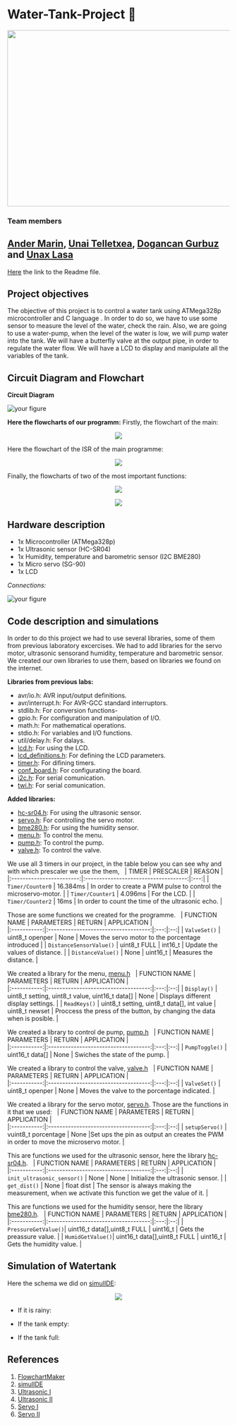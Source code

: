 # Water-Tank-Project 🚰

<p align="center">
  <img width="600" height="400" src="https://github.com/unaxlasa/Water-Tank-Project/blob/main/img/water-tank.jpg">
</p>

### Team members
[Ander Marin](https://github.com/andermarin), [Unai Telletxea](https://github.com/UTAN25), [Dogancan Gurbuz](https://github.com/DogancanG) and [Unax Lasa](https://github.com/unaxlasa)
--------------------------------------------------------------------------------------------------------------------------------------------------------------------------------
[Here](https://github.com/unaxlasa/Water-Tank-Project/blob/main/README.md) the link to the Readme file.

## Project objectives
The objective of this project is to control a water tank using ATMega328p microcontroller and C language . In order to do so, we have to use some sensor to measure the level of the water, check the rain. Also, we are going to use a water-pump, when the level of the water is low, we will pump water into the tank. We will have a butterfly valve at the output pipe, in order to regulate the water flow. We will have a LCD to display and manipulate all the variables of the tank.
## Circuit Diagram and Flowchart
**Circuit Diagram**

![your figure](https://github.com/unaxlasa/Water-Tank-Project/blob/main/img/Schema.png)

**Here the flowcharts of our programm:**
Firstly, the flowchart of the main:

<p align="center">
  <img src="https://github.com/unaxlasa/Water-Tank-Project/blob/main/img/FlowChartMain.drawio.png">
</p>

Here the flowchart of the ISR of the main programme:

<p align="center">
  <img src="https://github.com/unaxlasa/Water-Tank-Project/blob/main/img/ISR.drawio.png">
</p>

Finally, the flowcharts of two of the most important functions:

<p align="center">
  <img src="https://github.com/unaxlasa/Water-Tank-Project/blob/main/img/Menu.drawio.png">
</p>

<p align="center">
  <img src="https://github.com/unaxlasa/Water-Tank-Project/blob/main/img/Buttons.drawio.png">
</p>

## Hardware description
- 1x Microcontroller (ATMega328p)
- 1x Ultrasonic sensor (HC-SR04)
- 1x Humidity, temperature and barometric sensor (I2C BME280)
- 1x Micro servo (SG-90)
- 1x LCD

*Connections:*

![your figure](https://github.com/unaxlasa/Water-Tank-Project/blob/main/img/Connections.jpeg)

## Code description and simulations
In order to do this project we had to use several libraries, some of them from previous laboratory excercises. We had to add libraries for the servo motor, ultrasonic sensorand humidity, temperature and barometric sensor. We created our own libraries to use them, based on libraries we found on the internet.

**Libraries from previous labs:**
* avr/io.h: AVR input/output definitions.
* avr/interrupt.h: For AVR-GCC standard interruptors.
* stdlib.h: For conversion functions-
* gpio.h: For configuration and manipulation of I/O.
* math.h: For mathematical operations. 
* stdio.h: For variables and I/O functions.
* util/delay.h: For dalays.
* [lcd.h](https://github.com/unaxlasa/Water-Tank-Project/blob/main/Program/WATERTANKPROJECT_TEAM3/lcd.h): For using the LCD.
* [lcd_definitions.h](https://github.com/unaxlasa/Water-Tank-Project/blob/main/Program/WATERTANKPROJECT_TEAM3/lcd_definitions.h): For defining the LCD parameters.
* [timer.h](https://github.com/unaxlasa/Water-Tank-Project/blob/main/Program/WATERTANKPROJECT_TEAM3/timer.h): For difining timers.
* [conf_board.h](https://github.com/unaxlasa/Water-Tank-Project/blob/main/Program/WATERTANKPROJECT_TEAM3/conf_board.h): For configurating the board.
* [i2c.h](https://github.com/unaxlasa/Water-Tank-Project/blob/main/Program/WATERTANKPROJECT_TEAM3/i2c.h): For serial comunication.
* [twi.h](https://github.com/unaxlasa/Water-Tank-Project/blob/main/Program/WATERTANKPROJECT_TEAM3/twi.h): For serial comunication.


**Added libraries:**
* [hc-sr04.h](https://github.com/unaxlasa/Water-Tank-Project/tree/main/WaterTank-2/WaterTankTrial/hc-sr04.h): For using the ultrasonic sensor.
* [servo.h](https://github.com/unaxlasa/Water-Tank-Project/tree/main/WaterTank-2/WaterTankTrial/servo.h): For controlling the servo motor.
* [bme280.h](https://github.com/unaxlasa/Water-Tank-Project/tree/main/WaterTank-2/WaterTankTrial/bme280.h): For using the humidity sensor.
* [menu.h](https://github.com/unaxlasa/Water-Tank-Project/blob/main/Program/WATERTANKPROJECT_TEAM3/menu.h): To control the menu.
* [pump.h](https://github.com/unaxlasa/Water-Tank-Project/blob/main/Program/WATERTANKPROJECT_TEAM3/pump.h): To control the pump.
* [valve.h](https://github.com/unaxlasa/Water-Tank-Project/tree/main/WaterTank-2/WaterTankTrial/valve.h): To control the valve.


We use all 3 timers in our project, in the table below you can see why and with which prescaler we use the them,
&nbsp;
|           TIMER          | PRESCALER | REASON |        
|:------------------------:|:------------------------------------:|:---:|
|      `Timer/Counter0`      |   16.384ms  |  In order to create a PWM pulse to control the microservo-motor. |
|      `Timer/Counter1`      |   4.096ms   |  For the LCD. |
|      `Timer/Counter2`      |   16ms  |  In order to count the time of the ultrasonic echo. |



Those are some functions we created for the programme.
&nbsp;
| FUNCTION NAME | PARAMETERS | RETURN | APPLICATION |         
|:-----------:|:------------------------------------:|:---:|:--:|
| `ValveSet()` | uint8_t openper | None | Moves the servo motor to the porcentage introduced  |
| `DistanceSensorValue()` | uint8_t FULL | int16_t | Update the values of distance. |
| `DistanceValue()` | None | uint16_t | Measures the distance. | 

We created a library for the menu, [menu.h](https://github.com/unaxlasa/Water-Tank-Project/blob/main/Program/WATERTANKPROJECT_TEAM3/menu.h)
&nbsp;
| FUNCTION NAME | PARAMETERS | RETURN | APPLICATION |         
|:-----------:|:------------------------------------:|:---:|:--:|
| `Display()` |   uint8_t setting, uint8_t value, uint16_t data[]   | None | Displays different display settings. |
| `ReadKeys()` | uint8_t setting, uint8_t data[], int value | uint8_t newset | Proccess the press of the button, by changing the data when is posible. |

We created a library to control de pump, [pump.h](https://github.com/unaxlasa/Water-Tank-Project/blob/main/Program/WATERTANKPROJECT_TEAM3/pump.h)
&nbsp;
| FUNCTION NAME | PARAMETERS | RETURN | APPLICATION |         
|:-----------:|:------------------------------------:|:---:|:--:|
| `PumpToggle()` | uint16_t data[] | None | Swiches the state of the pump. |

We created a library to control the valve, [valve.h](https://github.com/unaxlasa/Water-Tank-Project/tree/main/WaterTank-2/WaterTankTrial/valve.h)
&nbsp;
| FUNCTION NAME | PARAMETERS | RETURN | APPLICATION |         
|:-----------:|:------------------------------------:|:---:|:--:|
| `ValveSet()` | uint8_t openper | None | Moves the valve to the porcentage indicated. |


We created a library for the servo motor, [servo.h](https://github.com/unaxlasa/Water-Tank-Project/blob/main/Program/WATERTANKPROJECT_TEAM3/servo.h). 
Those are the functions in it that we used:
&nbsp;
| FUNCTION NAME | PARAMETERS | RETURN | APPLICATION |         
|:-----------:|:------------------------------------:|:---:|:--:|
| `setupServo()` | vuint8_t porcentage | None |Set ups the pin as output an creates the PWM in order to move the microservo motor. |

This are functions we used for the ultrasonic sensor, here the library [hc-sr04.h](https://github.com/unaxlasa/Water-Tank-Project/blob/main/Program/WATERTANKPROJECT_TEAM3/hc-sr04.h).
&nbsp;
| FUNCTION NAME | PARAMETERS | RETURN | APPLICATION |         
|:-----------:|:------------------------------------:|:---:|:--:|
| `init_ultrasonic_sensor()` | None | None | Initialize the ultrasonic sensor. |
| `get_dist()` | None | float dist | The sensor is always making the measurement, when we activate this function we get the value of it. | 

This are functions we used for the humidity sensor, here the library [bme280.h](https://github.com/unaxlasa/Water-Tank-Project/blob/main/Program/WATERTANKPROJECT_TEAM3/bme280.h).
&nbsp;
| FUNCTION NAME | PARAMETERS | RETURN | APPLICATION |         
|:-----------:|:------------------------------------:|:---:|:--:|
| `PressureGetValue()`| uint16_t data[],uint8_t FULL | uint16_t | Gets the preassure value. |
| `HumidGetValue()`| uint16_t data[],uint8_t FULL | uint16_t | Gets the humidity value. |

## Simulation of Watertank
Here the schema we did on [simulIDE](https://www.simulide.com/p/home.html):

<p align="center">
  <img src="https://github.com/unaxlasa/Water-Tank-Project/blob/main/img/Eskema.PNG">
</p>

* If it is rainy:


* If the tank empty:


* If the tank full:


## References
1) [FlowchartMaker](https://app.diagrams.net/)
2) [simulIDE](https://www.simulide.com/p/home.html)
3) [Ultrasonic I](https://www.arxterra.com/11-atmega328p-external-interrupts/)
4) [Ultrasonic II](https://www.avrfreaks.net/forum/atmega328p-and-hc-sr04?skey=atmega328p%20sr04%20INT0)
5) [Servo I](https://ee-diary.blogspot.com/2021/07/atmega328p-fast-pwm-mode-programming.html)
6) [Servo II](https://www.laboratoriogluon.com/generar-senal-pwm-para-servo-con-avr-atmega328p/)



